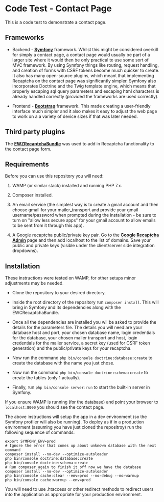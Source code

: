 Code Test - Contact Page
========================

This is a code test to demonstrate a contact page.

Frameworks
----------

  * Backend - [**Symfony**][3] framework. Whilst this might be
    considered overkill for simply a contact page, a contact page would usually
    be part of a larger site where it would then be only practical to use some
    sort of MVC framework. By using Symfony things like routing, request
    handling, and creation of forms with CSRF tokens become much quicker to
    create. It also has many open-source plugins, which meant that implementing
    Recaptcha on the contact page was significantly simpler. Symfony also
    incorporates Doctrine and the Twig template engine, which means that
    properly escaping sql query parameters and escaping html characters is
    already handled correctly (provided the frameworks are used correctly).

  * Frontend - [**Bootstrap**][4] framework. This made creating a
    user-friendly interface much simpler and it also makes it easy to
    adjust the web page to work on a a variety of device sizes if that was
    later needed.

Third party plugins
-------------------

The  [**EWZRecaptchaBundle**][1] was used to add in Recaptcha functionality to
the contact page form.

Requirements
------------

Before you can use this repository you will need:

  1. WAMP (or similar stack) installed and running PHP 7.x.

  2. Composer installed.

  3. An email service (the simplest way is to create a gmail account and
     then choose gmail for your mailer_transport and provide your gmail
     username/password when prompted during the installation - be sure to
     turn on "allow less secure apps" for your gmail account to allow
     emails to be sent from it through this app).

  4. A Google recaptcha public/private key pair. Go to the
     [**Google Recaptcha Admin**][2] page and then add localhost to the
     list of domains. Save your public and private keys (visible under
     the client/server side integration dropdowns).

Installation
------------

These instructions were tested on WAMP, for other setups minor adjustments may
be needed.

  * Clone the repository to your desired directory.

  * Inside the root directory of the repository run `composer install`. This
    will bring in Symfony and its dependencies along with the
    EWCRecaptchaBundle.
  
  * Once all the dependencies are installed you wil be asked to provide the
    details for the parameters file. The details you will need are your
    database host and port, your chosen database name, login credentials for
    the database, your chosen mailer transport and host, login credentials
    for the mailer service, a secret key (used for CSRF token generation)
    and the public/private keys for your recaptcha.

  * Now run the command `php bin/console doctrine:database:create` to
    create the database with the name you just chose.

  * Now run the command `php bin/console doctrine:schema:create` to create
    the tables (only 1 actually).
  
  * Finally, run `php bin/console server:run` to start the built-in server
    in Symfony.

If you ensure WAMP is running (for the database) and point your browser to
`localhost:8000` you should see the contact page.

The above instructions will setup the app in a dev environment (so the Symfony
profiler will also be running). To deploy as if in a production environment
(assuming you have just cloned the repositroy) run the following sequence
of commands:

```
export SYMFONY_ENV=prod
# Ignore the error that comes up about unknown database with the next command
composer install --no-dev --optimize-autoloader
php bin/console doctrine:database:create
php bin/console doctrine:schema:create
# Run composer again to finish it off now we have the database
composer install --no-dev --optimize-autoloader
php bin/console cache:clear --env=prod --no-debug --no-warmup
php bin/console cache:warmup --env=prod
```

You will need to use .htaccess or other redirect methods to redirect users
into the application as appropriate for your production environment.

[1]:  https://github.com/excelwebzone/EWZRecaptchaBundle
[2]:  https://www.google.com/recaptcha/admin
[3]:  http://symfony.com/
[4]:  http://getbootstrap.com/